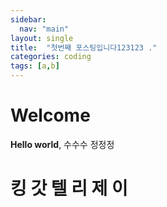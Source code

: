 ```yaml
---
sidebar:
  nav: "main"
layout: single
title:  "첫번째 포스팅입니다123123 ."
categories: coding
tags: [a,b]
---
```


# Welcome

**Hello world**, 
수수수
정정정

# 킹 갓 텔 리 제 이 